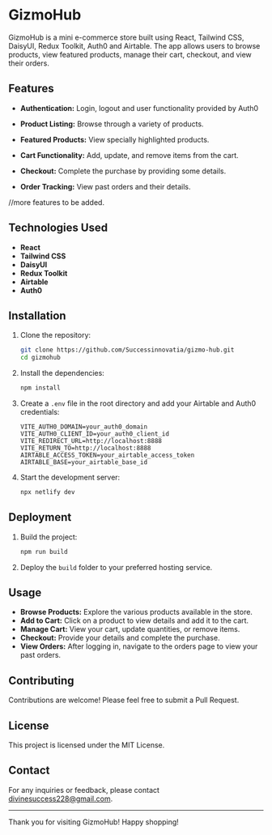 # GizmoHub

GizmoHub is a mini e-commerce store built using React, Tailwind CSS, DaisyUI, Redux Toolkit, Auth0 and Airtable. The app allows users to browse products, view featured products, manage their cart, checkout, and view their orders.

## Features

- **Authentication:** Login, logout and user functionality provided by Auth0

- **Product Listing:** Browse through a variety of products.
- **Featured Products:** View specially highlighted products.
- **Cart Functionality:** Add, update, and remove items from the cart.
- **Checkout:** Complete the purchase by providing some details.
- **Order Tracking:** View past orders and their details.

//more features to be added.

## Technologies Used

- **React**
- **Tailwind CSS**
- **DaisyUI**
- **Redux Toolkit**
- **Airtable**
- **Auth0**

## Installation

1. Clone the repository:

   ```bash
   git clone https://github.com/Successinnovatia/gizmo-hub.git
   cd gizmohub
   ```

2. Install the dependencies:

   ```bash
   npm install
   ```

3. Create a `.env` file in the root directory and add your Airtable and Auth0 credentials:

   ```env
   VITE_AUTH0_DOMAIN=your_auth0_domain
   VITE_AUTH0_CLIENT_ID=your_auth0_client_id
   VITE_REDIRECT_URL=http://localhost:8888
   VITE_RETURN_TO=http://localhost:8888
   AIRTABLE_ACCESS_TOKEN=your_airtable_access_token
   AIRTABLE_BASE=your_airtable_base_id

   ```

4. Start the development server:

   ```bash
   npx netlify dev
   ```

## Deployment

1. Build the project:

   ```bash
   npm run build
   ```

2. Deploy the `build` folder to your preferred hosting service.

## Usage

- **Browse Products:** Explore the various products available in the store.
- **Add to Cart:** Click on a product to view details and add it to the cart.
- **Manage Cart:** View your cart, update quantities, or remove items.
- **Checkout:** Provide your details and complete the purchase.
- **View Orders:** After logging in, navigate to the orders page to view your past orders.

## Contributing

Contributions are welcome! Please feel free to submit a Pull Request.

## License

This project is licensed under the MIT License.

## Contact

For any inquiries or feedback, please contact [divinesuccess228@gmail.com](mailto:divinesuccess2228@gmail.com).

---

Thank you for visiting GizmoHub! Happy shopping!
